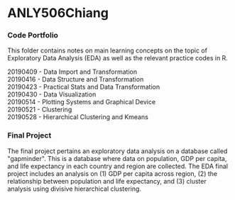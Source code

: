 # ANLY506Chiang


### Code Portfolio

This folder contains notes on main learning concepts on the topic of Exploratory Data Analysis (EDA) as well as the relevant practice codes in R. 

20190409 - Data Import and Transformation <br>
20190416 - Data Structure and Transformation <br>
20190423 - Practical Stats and Data Transformation <br>
20190430 - Data Visualization <br>
20190514 - Plotting Systems and Graphical Device <br>
20190521 - Clustering <br>
20190528 - Hierarchical Clustering and Kmeans <br>



### Final Project

The final project pertains an exploratory data analysis on a database called "gapminder". This is a database where data on population, GDP per capita, and life expectancy in each country and region are collected. The EDA final project includes an analysis on (1) GDP per capita across region, (2) the relationship between population and life expectancy, and (3) cluster analysis using divisive hierarchical clustering. 